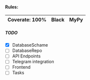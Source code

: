 #### Rules:
|Coverate: 100% | Black | MyPy|
|---|---|---|
##### TODO
- [x] DatabaseSchame
- [ ] DatabaseRepo
- [ ] API Endpoints
- [ ] Telegram integration
- [ ] Frontend
- [ ] Tasks
